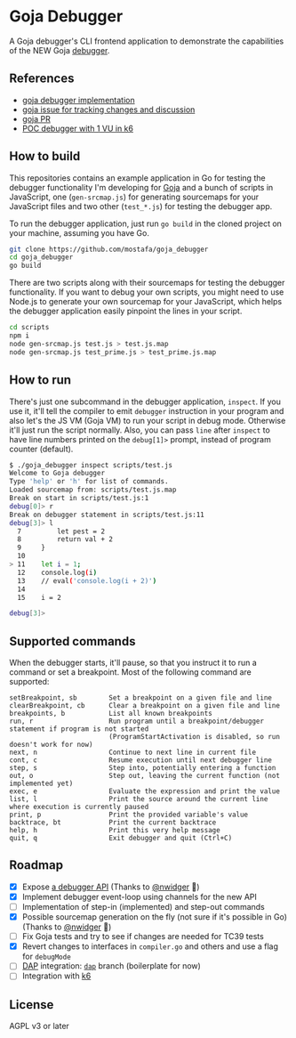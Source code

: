 # Goja Debugger

A Goja debugger's CLI frontend application to demonstrate the capabilities of the NEW Goja [debugger](https://github.com/mostafa/goja/tree/debugger).

## References

- [goja debugger implementation](https://github.com/mostafa/goja/tree/debugger)
- [goja issue for tracking changes and discussion](https://github.com/dop251/goja/issues/294)
- [goja PR](https://github.com/dop251/goja/pull/297)
- [POC debugger with 1 VU in k6](https://github.com/grafana/k6/tree/feature/PoCDebugger)

## How to build

This repositories contains an example application in Go for testing the debugger functionality I'm developing for [Goja](https://github.com/dop251/goja) and a bunch of scripts in JavaScript, one (`gen-srcmap.js`) for generating sourcemaps for your JavaScript files and two other (`test_*.js`) for testing the debugger app.

To run the debugger application, just run `go build` in the cloned project on your machine, assuming you have Go.

```bash
git clone https://github.com/mostafa/goja_debugger
cd goja_debugger
go build
```

There are two scripts along with their sourcemaps for testing the debugger functionality. If you want to debug your own scripts, you might need to use Node.js to generate your own sourcemap for your JavaScript, which helps the debugger application easily pinpoint the lines in your script.

```bash
cd scripts
npm i
node gen-srcmap.js test.js > test.js.map
node gen-srcmap.js test_prime.js > test_prime.js.map
```

## How to run

There's just one subcommand in the debugger application, `inspect`. If you use it, it'll tell the compiler to emit `debugger` instruction in your program and also let's the JS VM (Goja VM) to run your script in debug mode. Otherwise it'll just run the script normally. Also, you can pass `line` after `inspect` to have line numbers printed on the `debug[1]>` prompt, instead of program counter (default).

```bash
$ ./goja_debugger inspect scripts/test.js
Welcome to Goja debugger
Type 'help' or 'h' for list of commands.
Loaded sourcemap from: scripts/test.js.map
Break on start in scripts/test.js:1
debug[0]> r
Break on debugger statement in scripts/test.js:11
debug[3]> l
  7         let pest = 2
  8         return val + 2
  9     }
  10
> 11    let i = 1;
  12    console.log(i)
  13    // eval('console.log(i + 2)')
  14
  15    i = 2

debug[3]>
```

## Supported commands

When the debugger starts, it'll pause, so that you instruct it to run a command or set a breakpoint. Most of the following command are supported:

```terminal
setBreakpoint, sb        Set a breakpoint on a given file and line
clearBreakpoint, cb      Clear a breakpoint on a given file and line
breakpoints, b           List all known breakpoints
run, r                   Run program until a breakpoint/debugger statement if program is not started
                         (ProgramStartActivation is disabled, so run doesn't work for now)
next, n                  Continue to next line in current file
cont, c                  Resume execution until next debugger line
step, s                  Step into, potentially entering a function
out, o                   Step out, leaving the current function (not implemented yet)
exec, e                  Evaluate the expression and print the value
list, l                  Print the source around the current line where execution is currently paused
print, p                 Print the provided variable's value
backtrace, bt            Print the current backtrace
help, h                  Print this very help message
quit, q                  Exit debugger and quit (Ctrl+C)
```

## Roadmap

- [x] Expose [a debugger API](https://github.com/dop251/goja/issues/294#issuecomment-869012300) (Thanks to [@nwidger](https://github.com/nwidger) :pray:)
- [x] Implement debugger event-loop using channels for the new API
- [ ] Implementation of step-in (implemented) and step-out commands
- [x] Possible sourcemap generation on the fly (not sure if it's possible in Go) (Thanks to [@nwidger](https://github.com/nwidger) :pray:)
- [ ] Fix Goja tests and try to see if changes are needed for TC39 tests
- [x] Revert changes to interfaces in `compiler.go` and others and use a flag for `debugMode`
- [ ] [DAP](https://microsoft.github.io/debug-adapter-protocol/) integration: [`dap`](https://github.com/mostafa/goja_debugger/tree/dap) branch (boilerplate for now)
- [ ] Integration with [k6](https://github.com/k6io/k6)

## License

AGPL v3 or later
